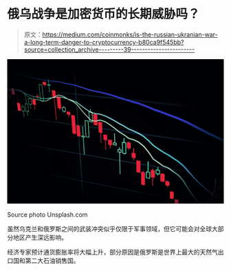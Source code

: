 # 俄乌战争是加密货币的长期威胁吗？

> 原文：<https://medium.com/coinmonks/is-the-russian-ukranian-war-a-long-term-danger-to-cryptocurrency-b80ca9f545bb?source=collection_archive---------39----------------------->

![](img/0f56b0b87fa3495a6e645c90894c8e9b.png)

Source photo Unsplash.com

虽然乌克兰和俄罗斯之间的武装冲突似乎仅限于军事领域，但它可能会对全球大部分地区产生深远影响。

经济专家预计通货膨胀率将大幅上升，部分原因是俄罗斯是世界上最大的天然气出口国和第二大石油销售国。